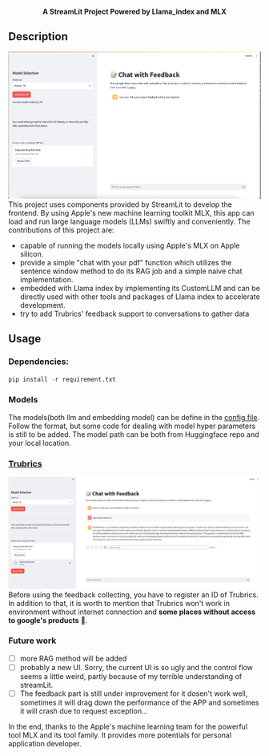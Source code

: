 <p style="text-align: center;"><b>A StreamLit Project Powered by Llama_index and MLX</b></p>

## Description

![app](./app.png)
This project uses components provided by StreamLit to develop the frontend. By using Apple's 
new machine learning toolkit MLX, this app can load and run large language models (LLMs) swiftly and 
conveniently. The contributions of this project are:

- capable of running the models locally using Apple's MLX on Apple silicon.
- provide a simple "chat with your pdf" function which utilizes the sentence window method to do its RAG job
and a simple naive chat implementation.
- embedded with Llama index by implementing its CustomLLM and can be directly used with other tools and 
packages of Llama index to accelerate development.
- try to add Trubrics' feedback support to conversations to gather data


## Usage

### Dependencies:
```python
pip install -r requirement.txt
```

### Models

The models(both llm and embedding model) can be define in the [config file](./config/model.yaml). 
Follow the format, 
but some code for dealing with model hyper parameters is still to be added. The model 
path can be both from Huggingface repo and your local location.

### [Trubrics]( https://trubrics.streamlit.app/)
![feedback](feedback.png)
Before using the feedback collecting, you have to register an ID of Trubrics. In addition to that,
it is worth to mention that Trubrics won't work in environment without internet connection and 
**some places without access to google's products** :dog:.

### Future work

- [ ] more RAG method will be added
- [ ] probably a new UI. Sorry, the current UI is so ugly and the control flow seems a little weird,
partly because of my terrible understanding of streamLit.
- [ ] The feedback part is still under improvement for it dosen't work well, sometimes it will drag down 
the performance of the APP and sometimes it will crash due to request exception...

In the end, thanks to the Apple's machine learning team for the powerful tool MLX and its tool family.
It provides more potentials for personal application developer.
